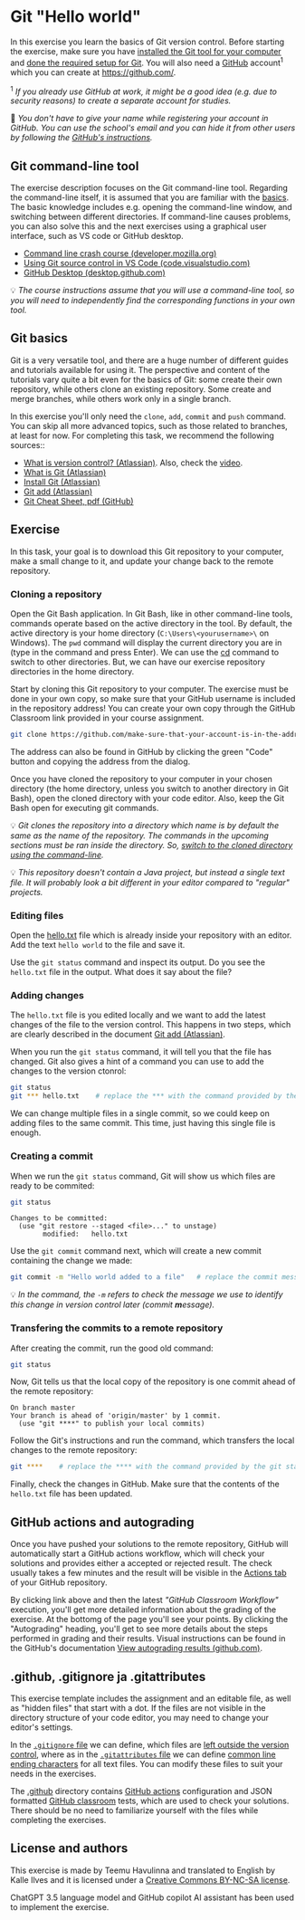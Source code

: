 # Git "Hello world"

In this exercise you learn the basics of Git version control. Before starting the exercise, make sure you have [installed the Git tool for your computer](https://git-scm.com/) and [done the required setup for Git](https://docs.github.com/en/get-started/quickstart/set-up-git). You will also need a [GitHub](https://github.com/) account<sup>1</sup> which you can create at <https://github.com/>.

<sup>1</sup> <em>If you already use GitHub at work, it might be a good idea (e.g. due to security reasons) to create a separate account for studies.</em>

🔐 *You don't have to give your name while registering your account in GitHub. You can use the school's email and you can hide it from other users by following the [GitHub's instructions](https://docs.github.com/en/account-and-profile/setting-up-and-managing-your-personal-account-on-github/managing-email-preferences/setting-your-commit-email-address#setting-your-commit-email-address-on-github).*

<!--
⛔ *If you absolutely do not want to use GitHub in the course, discuss with your teacher about a possible alternative git service or method for submitting assignments.*
-->

## Git command-line tool

The exercise description focuses on the Git command-line tool. Regarding the command-line itself, it is assumed that you are familiar with the [basics](https://developer.mozilla.org/en-US/docs/Learn/Tools_and_testing/Understanding_client-side_tools/Command_line). The basic knowledge includes e.g. opening the command-line window, and switching between different directories. If command-line causes problems, you can also solve this and the next exercises using a graphical user interface, such as VS code or GitHub desktop.


* [Command line crash course (developer.mozilla.org)](https://developer.mozilla.org/en-US/docs/Learn/Tools_and_testing/Understanding_client-side_tools/Command_line)
* [Using Git source control in VS Code (code.visualstudio.com)](https://code.visualstudio.com/docs/sourcecontrol/overview)
* [GitHub Desktop (desktop.github.com)](https://desktop.github.com/)

💡 *The course instructions assume that you will use a command-line tool, so you will need to independently find the corresponding functions in your own tool.*

## Git basics

Git is a very versatile tool, and there are a huge number of different guides and tutorials available for using it. The perspective and content of the tutorials vary quite a bit even for the basics of Git: some create their own repository, while others clone an existing repository. Some create and merge branches, while others work only in a single branch.

In this exercise you'll only need the `clone`, `add`, `commit` and `push` command. You can skip all more advanced topics, such as those related to branches, at least for now. For completing this task, we recommend the following sources::

* [What is version control? (Atlassian)](https://www.atlassian.com/git/tutorials/what-is-version-control). Also, check the [video](https://youtu.be/xQujH0ElTUg).
* [What is Git (Atlassian)](https://www.atlassian.com/git/tutorials/what-is-git)
* [Install Git (Atlassian)](https://www.atlassian.com/git/tutorials/install-git)
* [Git add (Atlassian)](https://www.atlassian.com/git/tutorials/saving-changes)
* [Git Cheat Sheet, pdf (GitHub)](https://education.github.com/git-cheat-sheet-education.pdf)

## Exercise

In this task, your goal is to download this Git repository to your computer, make a small change to it, and update your change back to the remote repository.

### Cloning a repository

Open the Git Bash application. In Git Bash, like in other command-line tools, commands operate based on the active directory in the tool. By default, the active directory is your home directory (`C:\Users\<yourusername>\` on Windows). The `pwd` command will display the current directory you are in (type in the command and press Enter). We can use the [cd](https://en.wikipedia.org/wiki/Cd_(command)) command to switch to other directories. But, we can have our exercise repository directories in the home directory.

Start by cloning this Git repository to your computer. The exercise must be done in your own copy, so make sure that your GitHub username is included in the repository address! You can create your own copy through the GitHub Classroom link provided in your course assignment.

```sh
git clone https://github.com/make-sure-that-your-account-is-in-the-address.git
```

The address can also be found in GitHub by clicking the green "Code" button and copying the address from the dialog.

Once you have cloned the repository to your computer in your chosen directory (the home directory, unless you switch to another directory in Git Bash), open the cloned directory with your code editor. Also, keep the Git Bash open for executing git commands.

💡 *Git _clones_ the repository into a directory which name is by default the same as the name of the repository. The commands in the upcoming sections must be ran inside the directory. So, [switch to the cloned directory using the command-line](https://en.wikipedia.org/wiki/Cd_(command)).*

💡 *This repository doesn't contain a Java project, but instead a single text file. It will probably look a bit different in your editor compared to "regular" projects.*

### Editing files

Open the [hello.txt](./hello.txt) file which is already inside your repository with an editor. Add the text `hello world` to the file and save it.

Use the `git status` command and inspect its output. Do you see the `hello.txt` file in the output. What does it say about the file?

### Adding changes

The `hello.txt` file is you edited locally and we want to add the latest changes of the file to the version control. This happens in two steps, which are clearly described in the document [Git add (Atlassian)](https://www.atlassian.com/git/tutorials/saving-changes).

When you run the `git status` command, it will tell you that the file has changed. Git also gives a hint of a command you can use to add the changes to the version ctonrol:

```sh
git status
git *** hello.txt    # replace the *** with the command provided by the git status command
```

We can change multiple files in a single commit, so we could keep on adding files to the same commit. This time, just having this single file is enough.


### Creating a commit

When we run the `git status` command, Git will show us which files are ready to be commited:

```sh
git status
```

```
Changes to be committed:
  (use "git restore --staged <file>..." to unstage)
        modified:   hello.txt
```

Use the `git commit` command next, which will create a new commit containing the change we made:

```sh
git commit -m "Hello world added to a file"   # replace the commit message of your choice
```

💡 *In the command, the `-m` refers to check the message we use to identify this change in version control later (commit **m**essage).*


### Transfering the commits to a remote repository

After creating the commit, run the good old command:

```sh
git status
```

Now, Git tells us that the local copy of the repository is one commit ahead of the remote repository:

```
On branch master
Your branch is ahead of 'origin/master' by 1 commit.
  (use "git ****" to publish your local commits)
```

Follow the Git's instructions and run the command, which transfers the local changes to the remote repository:

```sh
git ****    # replace the **** with the command provided by the git status command
```

Finally, check the changes in GitHub. Make sure that the contents of the `hello.txt` file has been updated.

## GitHub actions and autograding

Once you have pushed your solutions to the remote repository, GitHub will automatically start a GitHub actions workflow, which will check your solutions and provides either a accepted or rejected result. The check usually takes a few minutes and the result will be visible in the [Actions tab](../../actions/workflows/classroom.yml) of your GitHub repository.

By clicking link above and then the latest *"GitHub Classroom Workflow"* execution, you'll get more detailed information about the grading of the exercise. At the bottomg of the page you'll see your points. By clicking the "Autograding" heading, you'll get to see more details about the steps performed in grading and their results. Visual instructions can be found in the GitHub's documentation [View autograding results (github.com)](https://docs.github.com/en/education/manage-coursework-with-github-classroom/learn-with-github-classroom/view-autograding-results).

## .github, .gitignore ja .gitattributes

This exercise template includes the assignment and an editable file, as well as "hidden files" that start with a dot. If the files are not visible in the directory structure of your code editor, you may need to change your editor's settings.

In the [`.gitignore` file](./.gitignore) we can define, which files are [left outside the version control](https://git-scm.com/docs/gitignore), where as in the [`.gitattributes` file](./.gitattributes) we can define [common line ending characters](https://docs.github.com/en/get-started/getting-started-with-git/configuring-git-to-handle-line-endings) for all text files. You can modify these files to suit your needs in the exercises.

The [.github](./.github) directory contains [GitHub actions](https://github.com/features/actions) configuration and JSON formatted [GitHub classroom](https://education.github.com/) tests, which are used to check your solutions. There should be no need to familiarize yourself with the files while completing the exercises.

## License and authors

This exercise is made by Teemu Havulinna and translated to English by Kalle Ilves and it is licensed under a [Creative Commons BY-NC-SA license](https://creativecommons.org/licenses/by-nc-sa/4.0/).

ChatGPT 3.5 language model and GitHub copilot AI assistant has been used to implement the exercise.
